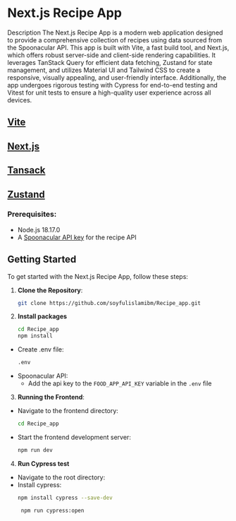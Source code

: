 # Next.js Recipe App

Description
The Next.js Recipe App is a modern web application designed to provide a comprehensive collection of recipes using data sourced from the Spoonacular API. This app is built with Vite, a fast build tool, and Next.js, which offers robust server-side and client-side rendering capabilities. It leverages TanStack Query for efficient data fetching, Zustand for state management, and utilizes Material UI and Tailwind CSS to create a responsive, visually appealing, and user-friendly interface. Additionally, the app undergoes rigorous testing with Cypress for end-to-end testing and Vitest for unit tests to ensure a high-quality user experience across all devices.

## [Vite](https://vitejs.dev/)
## [Next.js](https://nextjs.org/)
## [Tansack](https://tanstack.com/query/latest)
## [Zustand](https://zustand-demo.pmnd.rs/)

### Prerequisites:
- Node.js 18.17.0
- A [Spoonacular API key](https://spoonacular.com/food-api) for the recipe API

## Getting Started

To get started with the Next.js Recipe App, follow these steps:

1. **Clone the Repository**:
   ```bash
   git clone https://github.com/soyfulislamibm/Recipe_app.git
   ```

2. **Install packages**
    ```bash
    cd Recipe_app
    npm install
    ```
  - Create .env file:
    ```bash
    .env
    ```
- Spoonacular API:
  - Add the api key to the `FOOD_APP_API_KEY` variable in the `.env` file

3. **Running the Frontend**:
  - Navigate to the frontend directory:
    ```bash
    cd Recipe_app
    ```
  - Start the frontend development server:
    ```bash
    npm run dev
    ```

4. **Run Cypress test**
 - Navigate to the root directory:
 - Install cypress:
     ```bash
     npm install cypress --save-dev
     ```
     ```bash
      npm run cypress:open
     ```
